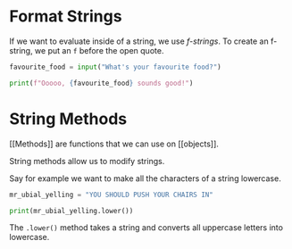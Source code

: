 
# Format Strings

If we want to evaluate inside of a string, we use *f-strings*.
To create an f-string, we put an `f` before the open quote.

```python
favourite_food = input("What's your favourite food?")

print(f"Ooooo, {favourite_food} sounds good!")
```


# String Methods

[[Methods]] are functions that we can use on [[objects]].

String methods allow us to modify strings.

Say for example we want to make all the characters of a string lowercase.

```python
mr_ubial_yelling = "YOU SHOULD PUSH YOUR CHAIRS IN"

print(mr_ubial_yelling.lower())
```

The `.lower()` method takes a string and converts all uppercase letters into lowercase.